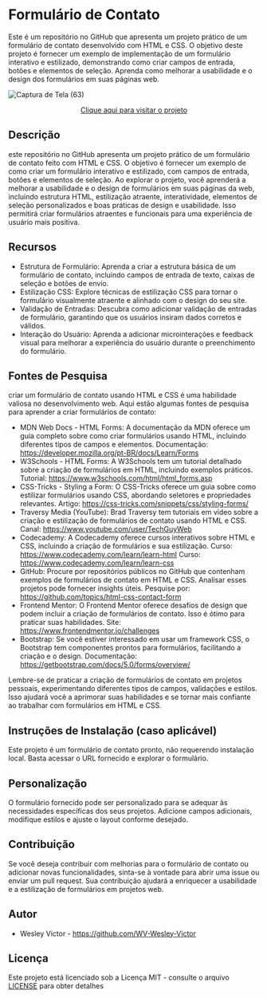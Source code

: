 # Formulário de Contato
Este é um repositório no GitHub que apresenta um projeto prático de um formulário de contato desenvolvido com HTML e CSS. O objetivo deste projeto é fornecer um exemplo de implementação de um formulário interativo e estilizado, demonstrando como criar campos de entrada, botões e elementos de seleção. Aprenda como melhorar a usabilidade e o design dos formulários em suas páginas web.

![Captura de Tela (63)](https://github.com/WV-Wesley-Victor/Formulario-de-Contato/assets/137107062/057f085f-7f68-4ef5-94fa-9fc4db9221f1)
<p align="center">
  <a href="https://wv-wesley-victor.github.io/Formulario-de-Contato/" target="_blank">Clique aqui para visitar o projeto</a>
</p>

## Descrição
este repositório no GitHub apresenta um projeto prático de um formulário de contato feito com HTML e CSS. O objetivo é fornecer um exemplo de como criar um formulário interativo e estilizado, com campos de entrada, botões e elementos de seleção. Ao explorar o projeto, você aprenderá a melhorar a usabilidade e o design de formulários em suas páginas da web, incluindo estrutura HTML, estilização atraente, interatividade, elementos de seleção personalizados e boas práticas de design e usabilidade. Isso permitirá criar formulários atraentes e funcionais para uma experiência de usuário mais positiva.

## Recursos
* Estrutura de Formulário: Aprenda a criar a estrutura básica de um formulário de contato, incluindo campos de entrada de texto, caixas de seleção e botões de envio.
* Estilização CSS: Explore técnicas de estilização CSS para tornar o formulário visualmente atraente e alinhado com o design do seu site.
* Validação de Entradas: Descubra como adicionar validação de entradas de formulário, garantindo que os usuários insiram dados corretos e válidos.
* Interação do Usuário: Aprenda a adicionar microinterações e feedback visual para melhorar a experiência do usuário durante o preenchimento do formulário.

## Fontes de Pesquisa
criar um formulário de contato usando HTML e CSS é uma habilidade valiosa no desenvolvimento web. Aqui estão algumas fontes de pesquisa para aprender a criar formulários de contato:

* MDN Web Docs - HTML Forms: A documentação da MDN oferece um guia completo sobre como criar formulários usando HTML, incluindo diferentes tipos de campos e elementos.
Documentação: https://developer.mozilla.org/pt-BR/docs/Learn/Forms
* W3Schools - HTML Forms: A W3Schools tem um tutorial detalhado sobre a criação de formulários em HTML, incluindo exemplos práticos.
Tutorial: https://www.w3schools.com/html/html_forms.asp
* CSS-Tricks - Styling a Form: O CSS-Tricks oferece um guia sobre como estilizar formulários usando CSS, abordando seletores e propriedades relevantes.
Artigo: https://css-tricks.com/snippets/css/styling-forms/
* Traversy Media (YouTube): Brad Traversy tem tutoriais em vídeo sobre a criação e estilização de formulários de contato usando HTML e CSS.
Canal: https://www.youtube.com/user/TechGuyWeb
* Codecademy: A Codecademy oferece cursos interativos sobre HTML e CSS, incluindo a criação de formulários e sua estilização.
Curso: https://www.codecademy.com/learn/learn-html
Curso: https://www.codecademy.com/learn/learn-css
* GitHub: Procure por repositórios públicos no GitHub que contenham exemplos de formulários de contato em HTML e CSS. Analisar esses projetos pode fornecer insights úteis.
Pesquise por: https://github.com/topics/html-css-contact-form
* Frontend Mentor: O Frontend Mentor oferece desafios de design que podem incluir a criação de formulários de contato. Isso é ótimo para praticar suas habilidades.
Site: https://www.frontendmentor.io/challenges
* Bootstrap: Se você estiver interessado em usar um framework CSS, o Bootstrap tem componentes prontos para formulários, facilitando a criação e o design.
Documentação: https://getbootstrap.com/docs/5.0/forms/overview/

Lembre-se de praticar a criação de formulários de contato em projetos pessoais, experimentando diferentes tipos de campos, validações e estilos. Isso ajudará você a aprimorar suas habilidades e se tornar mais confiante ao trabalhar com formulários em HTML e CSS.

## Instruções de Instalação (caso aplicável)
Este projeto é um formulário de contato pronto, não requerendo instalação local. Basta acessar o URL fornecido e explorar o formulário.

## Personalização
O formulário fornecido pode ser personalizado para se adequar às necessidades específicas dos seus projetos. Adicione campos adicionais, modifique estilos e ajuste o layout conforme desejado.

## Contribuição
Se você deseja contribuir com melhorias para o formulário de contato ou adicionar novas funcionalidades, sinta-se à vontade para abrir uma issue ou enviar um pull request. Sua contribuição ajudará a enriquecer a usabilidade e a estilização de formulários em projetos web.

## Autor
* Wesley Victor - https://github.com/WV-Wesley-Victor

## Licença
Este projeto está licenciado sob a Licença MIT - consulte o arquivo [LICENSE](LICENSE)  para obter detalhes
